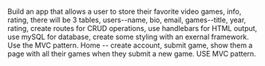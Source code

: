 Build an app that allows a user to store their favorite video games, info, rating, there will be 3 tables, users--name, bio, email, games--title, year, rating, create routes for CRUD operations, use handlebars for HTML output, use mySQL for database, create some styling with an exernal framework. Use the MVC pattern. Home -- create account, submit game, show them a page with all their games when they submit a new game. USE MVC pattern.
